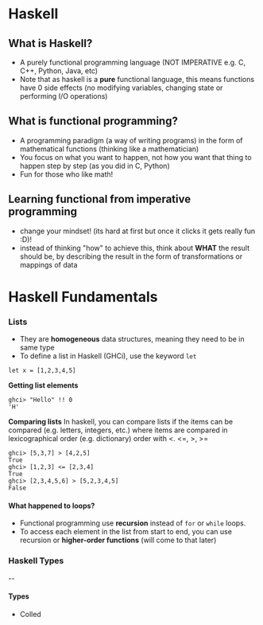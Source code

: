 # Haskell

## What is Haskell?
- A purely functional programming language (NOT IMPERATIVE e.g. C, C++, Python, Java, etc)
- Note that as haskell is a **pure** functional language, this means functions have 0 side effects (no modifying variables, changing state or performing I/O operations)
  
## What is functional programming?
- A programming paradigm (a way of writing programs) in the form of mathematical functions (thinking like a mathematician)
- You focus on what you want to happen, not how you want that thing to happen step by step (as you did in C, Python)
- Fun for those who like math!
  
## Learning functional from imperative programming
- change your mindset! (its hard at first but once it clicks it gets really fun :D)!
- instead of thinking "how" to achieve this, think about **WHAT** the result should be, by describing the result in the form of transformations or mappings of data

# Haskell Fundamentals

### Lists
- They are **homogeneous** data structures, meaning they need to be in same type
- To define a list in Haskell (GHCi), use the keyword `let`

```
let x = [1,2,3,4,5]
```

**Getting list elements**
```
ghci> "Hello" !! 0
'H'
```

**Comparing lists**
In haskell, you can compare lists if the items can be compared (e.g. letters, integers, etc.) where items are compared in lexicographical order (e.g. dictionary) order with <. <=, >, >=
```
ghci> [5,3,7] > [4,2,5]
True
ghci> [1,2,3] <= [2,3,4]
True
ghci> [2,3,4,5,6] > [5,2,3,4,5]
False
```

#### What happened to loops?
- Functional programming use **recursion** instead of `for` or `while` loops.
- To access each element in the list from start to end, you can use recursion or **higher-order functions** (will come to that later)


### Haskell Types
-- 
#### Types
- Colled